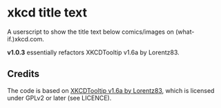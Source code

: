 # xkcd title text

A userscript to show the title text below comics/images on (what-if.)xkcd.com.

**v1.0.3** essentially refactors XKCDTooltip v1.6a by Lorentz83.

## Credits

The code is based on [XKCDTooltip v1.6a by Lorentz83](https://github.com/Lorentz83/userscripts/tree/master/XKCDTooltip),
which is licensed under GPLv2 or later (see LICENCE).

